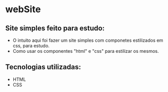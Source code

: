 # webSite

## Site simples feito para estudo:
- O intuito aqui foi fazer um site simples com componetes estilizados em css,
  para estudo. 
- Como usar os componentes "html" e "css" para estilizar os mesmos.

## Tecnologias utilizadas:
- HTML
- CSS
